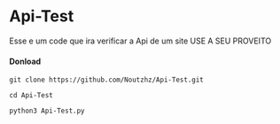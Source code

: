 # Api-Test

Esse e um code que ira verificar a Api de um site USE A SEU PROVEITO

#### Donload

    git clone https://github.com/Noutzhz/Api-Test.git

    cd Api-Test

    python3 Api-Test.py
